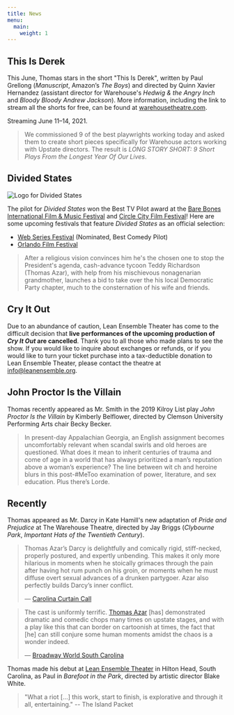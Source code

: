 ```yaml
---
title: News
menu:
  main:
    weight: 1
---
```


## This Is Derek

This June, Thomas stars in the short "This Is Derek", written by Paul Grellong (*Manuscript*, Amazon’s *The Boys*) and directed by Quinn Xavier Hernandez (assistant director for Warehouse's *Hedwig & the Angry Inch* and *Bloody Bloody Andrew Jackson*). More information, including the link to stream all the shorts for free, can be found at [warehousetheatre.com](https://warehousetheatre.com/shows/long-story-short/).

Streaming June 11–14, 2021.

> We commissioned 9 of the best playwrights working today and asked them to create short pieces specifically for Warehouse actors working with Upstate directors. The result is *LONG STORY SHORT: 9 Short Plays From the Longest Year Of Our Lives*.

## Divided States

![Logo for Divided States](/uploads/divided-states.jpg)

The pilot for *Divided States* won the Best TV Pilot award at the [Bare Bones International Film & Music Festival](http://barebonesfilmfest00.tripod.com/2020officialscreenings/id13.html) and [Circle City Film Festival](https://www.circlecityfilmfestival.com/)! Here are some upcoming festivals that feature *Divided States* as an official selection:

* [Web Series Festival](http://www.webseriesfest.com/2020-official-selection/) (Nominated, Best Comedy Pilot)
* [Orlando Film Festival](https://orlandofilmfest.com/)

> After a religious vision convinces him he's the chosen one to stop the President's agenda, cash-advance tycoon Teddy Richardson (Thomas Azar), with help from his mischievous nonagenarian grandmother, launches a bid to take over the his local Democratic Party chapter, much to the consternation of his wife and friends.

## Cry It Out

Due to an abundance of caution, Lean Ensemble Theater has come to the difficult decision that **live performances of the upcoming production of _Cry It Out_ are cancelled**. Thank you to all those who made plans to see the show. If you would like to inquire about exchanges or refunds, or if you would like to turn your ticket purchase into a tax-deductible donation to Lean Ensemble Theater, please contact the theatre at [info@leanensemble.org](mailto:info@leanensemble.org).

## John Proctor Is the Villain

Thomas recently appeared as Mr. Smith in the 2019 Kilroy List play _John Proctor Is the Villain_ by Kimberly Belflower, directed by Clemson University Performing Arts chair Becky Becker.

> In present-day Appalachian Georgia, an English assignment becomes uncomfortably relevant when scandal swirls and old heroes are questioned. What does it mean to inherit centuries of trauma and come of age in a world that has always prioritized a man’s reputation above a woman’s experience? The line between wit ch and heroine blurs in this post-#MeToo examination of power, literature, and sex education. Plus there’s Lorde.

## Recently

Thomas appeared as Mr. Darcy in Kate Hamill's new adaptation of _Pride and Prejudice_ at The Warehouse Theatre, directed by Jay Briggs (_Clybourne Park_, _Important Hats of the Twentieth Century_).

> Thomas Azar’s Darcy is delightfully and comically rigid, stiff-necked, properly postured, and expertly unbending. This makes it only more hilarious in moments when he stoically grimaces through the pain after having hot rum punch on his groin, or moments when he must diffuse overt sexual advances of a drunken partygoer. Azar also perfectly builds Darcy’s inner conflict.
>
> — [Carolina Curtain Call](http://carolinacurtaincall.com/2019/06/10/review-warehouse-theatres-pride-and-prejudice-is-indulgent-whimsical-masterpiece/)

> The cast is uniformly terrific. [Thomas Azar](https://www.broadwayworld.com/people/Thomas-Azar/) [has] demonstrated dramatic and comedic chops many times on upstate stages, and with a play like this that can border on cartoonish at times, the fact that [he] can still conjure some human moments amidst the chaos is a wonder indeed.
>
> — [Broadway World South Carolina](https://www.broadwayworld.com/south-carolina/article/BWW-Review-Bright-and-Funny-New-Adaptation-of-PRIDE-AND-PREJUDICE-at-Warehouse-Theatre-20190612)

Thomas made his debut at [Lean Ensemble Theater](http://www.leanensemble.org/) in Hilton Head, South Carolina, as Paul in _Barefoot in the Park_, directed by artistic director Blake White.

> "What a riot \[...\] this work, start to finish, is explorative and through it all, entertaining." -- The Island Packet
